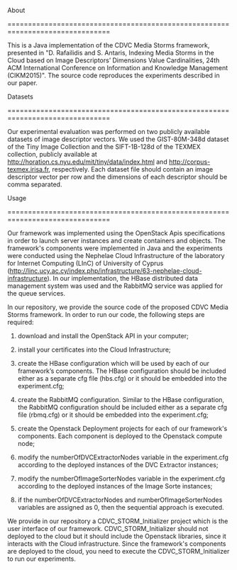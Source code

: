 About

===============================================================================

This is a Java implementation of the CDVC Media Storms framework, presented in "D. Rafailidis and S. Antaris, Indexing Media Storms in the Cloud based on Image Descriptors’ Dimensions Value Cardinalities, 24th ACM International Conference on Information and Knowledge Management (CIKM2015)". The source code reproduces the experiments described in our paper.


Datasets

===============================================================================

Our experimental evaluation was performed on two publicly available datasets of image descriptor vectors. We used the GIST-80M-348d dataset of the Tiny Image Collection and the SIFT-1B-128d of the TEXMEX collection, publicly available at http://horation.cs.nyu.edu/mit/tiny/data/index.html and http://corpus-texmex.irisa.fr, respectively. Each dataset file should contain an image descriptor vector per row and the dimensions of each descriptor should be comma separated. 


Usage

===============================================================================

Our framework was implemented using the OpenStack Apis specifications in order to launch server instances and create containers and objects. The framework's components were implemented in Java and the experiments were conducted using the Nephelae Cloud Infrastructure of the laboratory for Internet Computing (LInC) of University of Cyprus (http://linc.ucy.ac.cy/index.php/infrastructure/63-nephelae-cloud-infrastructure). In our implementation, the HBase distributed data management system was used and the RabbitMQ service was applied for the queue services. 

In our repository, we provide the source code of the proposed CDVC Media Storms framework. In order to run our code, the following steps are required:

1) download and install the OpenStack API in your computer;

2) install your certificates into the Cloud Infrastructure;

3) create the HBase configuration which will be used by each of our framework’s components. The HBase configuration should be included either as a separate cfg file (hbs.cfg) or it should be embedded into the experiment.cfg;

4) create the RabbitMQ configuration. Similar to the HBase configuration, the RabbitMQ configuration should be included either as a separate cfg file (rbmq.cfg) or it should be embedded into the experiment.cfg;

5) create the Openstack Deployment projects for each of our framework's components. Each component is deployed to the Openstack compute node; 

6) modify the numberOfDVCExtractorNodes variable in the experiment.cfg according to the deployed instances of the DVC Extractor instances; 

7) modify the numberOfImageSorterNodes variable in the experiment.cfg according to the deployed instances of the Image Sorte instances;

8) if the numberOfDVCExtractorNodes and numberOfImageSorterNodes variables are assigned as 0, then the sequential approach is executed.

We provide in our repository a CDVC_STORM_Initializer project which is the user interface of our framework. CDVC_STORM_Initializer should not deployed to the cloud but it should include the Openstack libraries, since it interacts with the Cloud infrastructure. Since the framework's components are deployed to the cloud, you need to execute the CDVC_STORM_Initializer to run our experiments.




